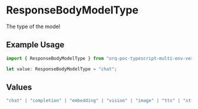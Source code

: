 # ResponseBodyModelType

The type of the model

## Example Usage

```typescript
import { ResponseBodyModelType } from "orq-poc-typescript-multi-env-version/models/operations";

let value: ResponseBodyModelType = "chat";
```

## Values

```typescript
"chat" | "completion" | "embedding" | "vision" | "image" | "tts" | "stt" | "rerank"
```
